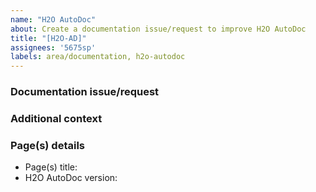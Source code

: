 ```yaml
---
name: "H2O AutoDoc"
about: Create a documentation issue/request to improve H2O AutoDoc
title: "[H2O-AD]"
assignees: '5675sp'
labels: area/documentation, h2o-autodoc 
---
```



### Documentation issue/request

<!-- Please provide a clear and concise description of the documentation issue/request -->

### Additional context

<!-- Please add any other context about the issue/request here (e.g., images) -->

### Page(s) details 

- Page(s) title:
- H2O AutoDoc version: 
